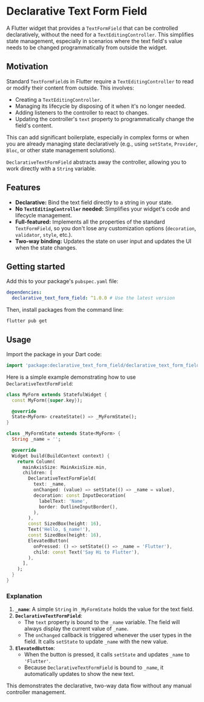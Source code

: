 # Declarative Text Form Field

A Flutter widget that provides a `TextFormField` that can be controlled declaratively, without the need for a `TextEditingController`. This simplifies state management, especially in scenarios where the text field's value needs to be changed programmatically from outside the widget.

## Motivation

Standard `TextFormField`s in Flutter require a `TextEditingController` to read or modify their content from outside. This involves:
-   Creating a `TextEditingController`.
-   Managing its lifecycle by disposing of it when it's no longer needed.
-   Adding listeners to the controller to react to changes.
-   Updating the controller's `text` property to programmatically change the field's content.

This can add significant boilerplate, especially in complex forms or when you are already managing state declaratively (e.g., using `setState`, `Provider`, `Bloc`, or other state management solutions).

`DeclarativeTextFormField` abstracts away the controller, allowing you to work directly with a `String` variable.

## Features

-   **Declarative:** Bind the text field directly to a string in your state.
-   **No `TextEditingController` needed:** Simplifies your widget's code and lifecycle management.
-   **Full-featured:** Implements all the properties of the standard `TextFormField`, so you don't lose any customization options (`decoration`, `validator`, `style`, etc.).
-   **Two-way binding:** Updates the state on user input and updates the UI when the state changes.

## Getting started

Add this to your package's `pubspec.yaml` file:

```yaml
dependencies:
  declarative_text_form_field: ^1.0.0 # Use the latest version
```

Then, install packages from the command line:

```shell
flutter pub get
```

## Usage

Import the package in your Dart code:

```dart
import 'package:declarative_text_form_field/declarative_text_form_field.dart';
```

Here is a simple example demonstrating how to use `DeclarativeTextFormField`:

```dart
class MyForm extends StatefulWidget {
  const MyForm({super.key});

  @override
  State<MyForm> createState() => _MyFormState();
}

class _MyFormState extends State<MyForm> {
  String _name = '';

  @override
  Widget build(BuildContext context) {
    return Column(
      mainAxisSize: MainAxisSize.min,
      children: [
        DeclarativeTextFormField(
          text: _name,
          onChanged: (value) => setState(() => _name = value),
          decoration: const InputDecoration(
            labelText: 'Name',
            border: OutlineInputBorder(),
          ),
        ),
        const SizedBox(height: 16),
        Text('Hello, $_name!'),
        const SizedBox(height: 16),
        ElevatedButton(
          onPressed: () => setState(() => _name = 'Flutter'),
          child: const Text('Say Hi to Flutter'),
        ),
      ],
    );
  }
}
```

### Explanation

1.  **`_name`**: A simple `String` in `_MyFormState` holds the value for the text field.
2.  **`DeclarativeTextFormField`**:
    -   The `text` property is bound to the `_name` variable. The field will always display the current value of `_name`.
    -   The `onChanged` callback is triggered whenever the user types in the field. It calls `setState` to update `_name` with the new value.
3.  **`ElevatedButton`**:
    -   When the button is pressed, it calls `setState` and updates `_name` to `'Flutter'`.
    -   Because `DeclarativeTextFormField` is bound to `_name`, it automatically updates to show the new text.

This demonstrates the declarative, two-way data flow without any manual controller management.
